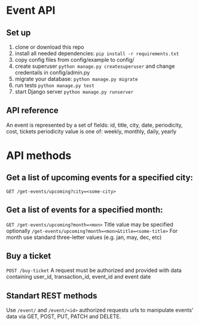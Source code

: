
# Event API
## Set up
1. clone or download this repo
2. install all needed dependencies:
```pip install -r requirements.txt```
3. copy config files from config/example  to config/
4. create superuser
```python manage.py createsuperuser```
and change credentails in config/admin.py
5. migrate your database:
```python manage.py migrate```
6. run tests
```python manage.py test```
7. start Django server
```python manage.py runserver```
## API reference
An event is represented by a set of fields: id, title, city, date, periodicity, cost, tickets
periodicity value is one of: weekly, monthly, daily, yearly
# API methods
## Get a list of upcoming events for a specified city:
```GET /get-events/upcoming?city=<some-city>```
## Get a list of events for a specified month:
```GET /get-events/upcoming?month=<mon>```
Title value may be specified optionally
```/get-events/upcoming?month=<mon>&title=<some-title>```
For month use standard three-letter values (e.g. jan, may, dec, etc)
## Buy a ticket
```POST /buy-ticket```
A request must be authorized and provided with data containing user_id, transaction_id, event_id and event date
## Standart REST methods
Use ```/event/``` and ```/event/<id>``` authorized requests urls to manipulate events' data via GET, POST, PUT, PATCH and DELETE.
